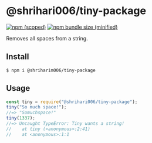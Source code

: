 # @shrihari006/tiny-package

[![npm (scoped)](https://img.shields.io/npm/v/@shriharim006/tiny-package)](https://www.npmjs.com/package/@shriharim006/tiny-package)
[![npm bundle size (minified)](https://img.shields.io/bundlephobia/min/tiny-package)](https://www.npmjs.com/package/@shriharim006/tiny-package)

Removes all spaces from a string.

## Install

```
$ npm i @shriharim006/tiny-package
```

## Usage

```js
const tiny = require("@shrihari006/tiny-package");
tiny("So much space!");
//=> "Somuchspace!"
tiny(1337);
//=> Uncaught TypeError: Tiny wants a string!
//    at tiny (<anonymous>:2:41)
//    at <anonymous>:1:1
```
